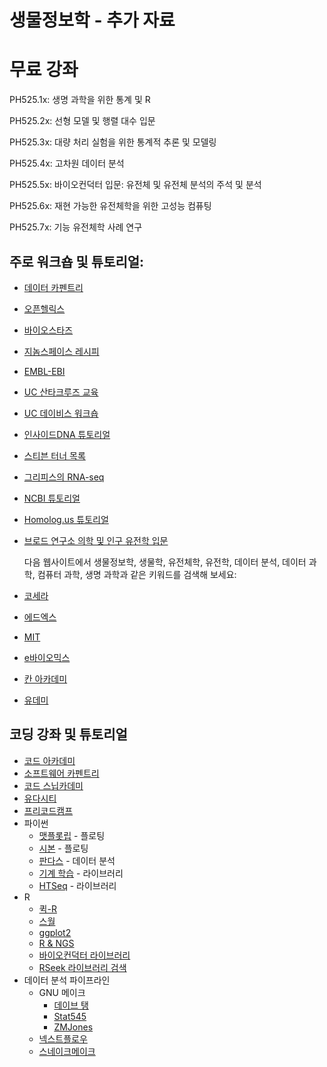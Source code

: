# 생물정보학 - 추가 자료

# 무료 강좌

PH525.1x: 생명 과학을 위한 통계 및 R

PH525.2x: 선형 모델 및 행렬 대수 입문

PH525.3x: 대량 처리 실험을 위한 통계적 추론 및 모델링

PH525.4x: 고차원 데이터 분석

PH525.5x: 바이오컨덕터 입문: 유전체 및 유전체 분석의 주석 및 분석

PH525.6x: 재현 가능한 유전체학을 위한 고성능 컴퓨팅

PH525.7x: 기능 유전체학 사례 연구

## 주로 워크숍 및 튜토리얼:
* [데이터 카펜트리](http://www.datacarpentry.org/lessons/)
* [오픈헬릭스](http://www.openhelix.com/freeTutorials.cgi)
* [바이오스타즈](https://www.biostars.org/t/Tutorials/)
* [지놈스페이스 레시피](http://recipes.genomespace.org/home)
* [EMBL-EBI](https://www.ebi.ac.uk/training/online/course-list)
* [UC 산타크루즈 교육](https://genome.ucsc.edu/training/index.html)
* [UC 데이비스 워크숍](http://bioinformatics.ucdavis.edu/training/documentation/)
* [인사이드DNA 튜토리얼](https://insidedna.me/tutorials)
* [스티븐 터너 목록](http://stephenturner.us/edu.html)
* [그리피스의 RNA-seq](https://github.com/griffithlab/rnaseq_tutorial/wiki)
* [NCBI 튜토리얼](http://www.ncbi.nlm.nih.gov/home/learn.shtml)
* [Homolog.us 튜토리얼](http://homolog.us/Tutorials/)
* [브로드 연구소 의학 및 인구 유전학 입문](https://www.youtube.com/playlist?list=PLEEE2A91B09B77B4A)


  다음 웹사이트에서 생물정보학, 생물학, 유전체학, 유전학, 데이터 분석, 데이터 과학, 컴퓨터 과학, 생명 과학과 같은 키워드를 검색해 보세요:
* [코세라](https://www.coursera.org/)
* [에드엑스](https://www.edx.org/)
* [MIT](http://ocw.mit.edu/courses)
* [e바이오믹스](http://ebiomics.sdcinfo.com/)
* [칸 아카데미](http://www.khanacademy.org/)
* [유데미](http://www.udemy.com/)


## 코딩 강좌 및 튜토리얼
* [코드 아카데미](https://www.codecademy.com/#!/exercises/0)
* [소프트웨어 카펜트리](http://software-carpentry.org/lessons/)
* [코드 스닙카데미](http://code.snipcademy.com)
* [유다시티](https://www.udacity.com/)
* [프리코드캠프](https://www.freecodecamp.com/)
* 파이썬
  * [맷플롯립](http://www.loria.fr/~rougier/teaching/matplotlib/) - 플로팅
  * [시본](https://web.stanford.edu/~mwaskom/software/seaborn/tutorial.html) - 플로팅
  * [판다스](http://pandas.pydata.org/pandas-docs/stable/) - 데이터 분석
  * [기계 학습](http://scikit-learn.org/stable/documentation.html) - 라이브러리
  * [HTSeq](http://www-huber.embl.de/users/anders/HTSeq/doc/overview.html) - 라이브러리
* R
  * [퀵-R](http://www.statmethods.net/)
  * [스월](http://swirlstats.com/students.html)
  * [ggplot2](http://ggplot2.org/)
  * [R & NGS](http://manuals.bioinformatics.ucr.edu/home/ht-seq#TOC-SOAP)
  * [바이오컨덕터 라이브러리](http://bioconductor.org/help/workflows/)
  * [RSeek 라이브러리 검색](http://www.rseek.org/)
* 데이터 분석 파이프라인
  * GNU 메이크
    * [데이브 탱](http://davetang.org/muse/2015/05/31/learning-about-makefiles/)
    * [Stat545](http://stat545.com/automation04_make-activity.html)
    * [ZMJones](http://zmjones.com/make/)
  * [넥스트플로우](http://www.nextflow.io/docs/latest/index.html)
  * [스네이크메이크](http://snakemake.bitbucket.org/snakemake-tutorial.html)
